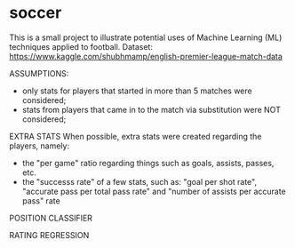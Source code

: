 # soccer

This is a small project to illustrate potential uses of Machine Learning (ML) techniques applied to football.
Dataset: https://www.kaggle.com/shubhmamp/english-premier-league-match-data

ASSUMPTIONS:
- only stats for players that started in more than 5 matches were considered;
- stats from players that came in to the match via substitution were NOT considered;

EXTRA STATS
When possible, extra stats were created regarding the players, namely:
- the "per game" ratio regarding things such as goals, assists, passes, etc.
- the "successs rate" of a few stats, such as: "goal per shot rate", "accurate pass per total pass rate" and "number of assists per accurate pass" rate 

POSITION CLASSIFIER


RATING REGRESSION
